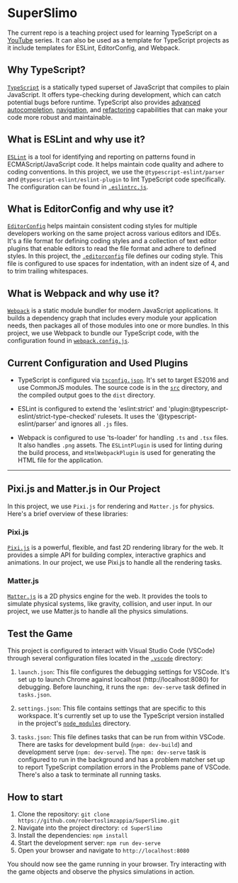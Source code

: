 # SuperSlimo

The current repo is a teaching project used for learning TypeScript on a [YouTube](https://www.youtube.com/playlist?list=PLJ68Z4LxQqwSMs0Z-iVomFlxLcoG5mMmZ) series.
It can also be used as a template for TypeScript projects as it include templates for ESLint, EditorConfig, and Webpack.

## Why TypeScript?

[`TypeScript`](https://www.typescriptlang.org/) is a statically typed superset of JavaScript that compiles to plain JavaScript. It offers type-checking during development, which can catch potential bugs before runtime. TypeScript also provides [advanced autocompletion](https://en.wikipedia.org/wiki/Intelligent_code_completion), [navigation](https://code.visualstudio.com/docs/editor/editingevolved), and [refactoring](https://code.visualstudio.com/docs/editor/refactoring) capabilities that can make your code more robust and maintainable.

## What is ESLint and why use it?

[`ESLint`](https://eslint.org/) is a tool for identifying and reporting on patterns found in ECMAScript/JavaScript code. It helps maintain code quality and adhere to coding conventions. In this project, we use the `@typescript-eslint/parser` and `@typescript-eslint/eslint-plugin` to lint TypeScript code specifically. The configuration can be found in [`.eslintrc.js`](.eslintrc.js).

## What is EditorConfig and why use it?

[`EditorConfig`](https://editorconfig.org/) helps maintain consistent coding styles for multiple developers working on the same project across various editors and IDEs. It's a file format for defining coding styles and a collection of text editor plugins that enable editors to read the file format and adhere to defined styles. In this project, the [`.editorconfig`](.editorconfig) file defines our coding style. This file is configured to use spaces for indentation, with an indent size of 4, and to trim trailing whitespaces.

## What is Webpack and why use it?

[`Webpack`](https://webpack.js.org/) is a static module bundler for modern JavaScript applications. It builds a dependency graph that includes every module your application needs, then packages all of those modules into one or more bundles. In this project, we use Webpack to bundle our TypeScript code, with the configuration found in [`webpack.config.js`](webpack.config.js).

## Current Configuration and Used Plugins

- TypeScript is configured via [`tsconfig.json`](tsconfig.json). It's set to target ES2016 and use CommonJS modules. The source code is in the [`src`](src) directory, and the compiled output goes to the `dist` directory.

- ESLint is configured to extend the 'eslint:strict' and 'plugin:@typescript-eslint/strict-type-checked' rulesets. It uses the '@typescript-eslint/parser' and ignores all `.js` files.

- Webpack is configured to use 'ts-loader' for handling `.ts` and `.tsx` files. It also handles `.png` assets. The `ESLintPlugin` is used for linting during the build process, and `HtmlWebpackPlugin` is used for generating the HTML file for the application.

---

## Pixi.js and Matter.js in Our Project

In this project, we use `Pixi.js` for rendering and `Matter.js` for physics.
Here's a brief overview of these libraries:

### Pixi.js

[`Pixi.js`](https://pixijs.com/) is a powerful, flexible, and fast 2D rendering library for the web. It provides a simple API for building complex, interactive graphics and animations. In our project, we use Pixi.js to handle all the rendering tasks.

### Matter.js

[`Matter.js`](https://brm.io/matter-js/) is a 2D physics engine for the web. It provides the tools to simulate physical systems, like gravity, collision, and user input. In our project, we use Matter.js to handle all the physics simulations.

## Test the Game

This project is configured to interact with Visual Studio Code (VSCode) through several configuration files located in the [`.vscode`](.vscode) directory:

1. `launch.json`: This file configures the debugging settings for VSCode. It's set up to launch Chrome against localhost (http://localhost:8080) for debugging. Before launching, it runs the `npm: dev-serve` task defined in `tasks.json`.

2. `settings.json`: This file contains settings that are specific to this workspace. It's currently set up to use the TypeScript version installed in the project's [`node_modules`](node_modules) directory.

3. `tasks.json`: This file defines tasks that can be run from within VSCode. There are tasks for development build (`npm: dev-build`) and development serve (`npm: dev-serve`). The `npm: dev-serve` task is configured to run in the background and has a problem matcher set up to report TypeScript compilation errors in the Problems pane of VSCode. There's also a task to terminate all running tasks.

## How to start

1. Clone the repository: `git clone https://github.com/robertoslimzappia/SuperSlimo.git`
2. Navigate into the project directory: `cd SuperSlimo`
3. Install the dependencies: `npm install`
4. Start the development server: `npm run dev-serve`
5. Open your browser and navigate to `http://localhost:8080`

You should now see the game running in your browser. Try interacting with the game objects and observe the physics simulations in action.
